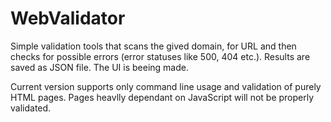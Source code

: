 # WebValidator

Simple validation tools that scans the gived domain, for URL and then checks for possible errors (error statuses like 500, 404 etc.).
Results are saved as JSON file. The UI is beeing made.

Current version supports only command line usage and validation of purely HTML pages. Pages heavlly dependant on JavaScript will not be properly validated.
